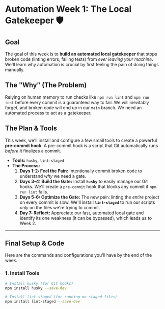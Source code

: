 # Automation Week 1: The Local Gatekeeper 🛡️

## Goal

The goal of this week is to **build an automated local gatekeeper** that stops broken code (linting errors, failing tests) from *ever leaving your machine*. We'll learn why automation is crucial by first feeling the pain of doing things manually.

## The "Why" (The Problem)

Relying on human memory to run checks like `npm run lint` and `npm run test` before every commit is a guaranteed way to fail. We will inevitably forget, and broken code will end up in our `main` branch. We need an automated process to act as a gatekeeper.

## The Plan & Tools

This week, we'll install and configure a few small tools to create a powerful **pre-commit hook**. A pre-commit hook is a script that Git automatically runs *before* it finalizes a commit.

* **Tools:** `husky`, `lint-staged`
* **The Process:**
    1.  **Days 1-2: Feel the Pain:** Intentionally commit broken code to understand *why* we need a gate.
    2.  **Days 3-4: Build the Gate:** Install **`husky`** to easily manage our Git hooks. We'll create a `pre-commit` hook that blocks any commit if `npm run lint` fails.
    3.  **Days 5-6: Optimize the Gate:** The new pain: linting the *entire* project on every commit is slow. We'll install **`lint-staged`** to run our scripts *only* on the files we're trying to commit.
    4.  **Day 7: Reflect:** Appreciate our fast, automated local gate and identify its one weakness (it can be bypassed), which leads us to Week 2.

---

## Final Setup & Code

Here are the commands and configurations you'll have by the end of the week.

### 1. Install Tools

```bash
# Install husky (for Git hooks)
npm install husky --save-dev

# Install lint-staged (for running on staged files)
npm install lint-staged --save-dev
